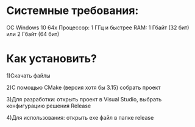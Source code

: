 # Системные требования: 
ОС Windows 10 64х
Процессор: 1 ГГц и быстрее
RAM: 1 Гбайт (32 бит) или 2 Гбайт (64 бит)


# Как установить?

1)Скачать файлы

2)С помощью CMake (версия хотя бы 3.15) собрать проект

3)Для разработки: открыть проект в Visual Studio, выбрать конфигурацию решения Release

4)Для использования: открыть exe файл в папке release